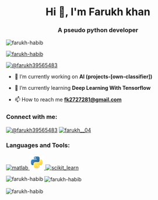 <h1 align="center">Hi 👋, I'm Farukh khan</h1>
<h3 align="center">A pseudo python developer</h3>

<p align="left"> <img src="https://komarev.com/ghpvc/?username=farukh-habib&label=Profile%20views&color=0e75b6&style=flat" alt="farukh-habib" /> </p>

<p align="left"> <a href="https://github.com/ryo-ma/github-profile-trophy"><img src="https://github-profile-trophy.vercel.app/?username=farukh-habib" alt="farukh-habib" /></a> </p>

<p align="left"> <a href="https://twitter.com/@farukh39565483" target="blank"><img src="https://img.shields.io/twitter/follow/@farukh39565483?logo=twitter&style=for-the-badge" alt="@farukh39565483" /></a> </p>

- 🔭 I’m currently working on **AI (projects-[own-classifier])**

- 🌱 I’m currently learning **Deep Learning With Tensorflow**

- 📫 How to reach me **fk2727281@gmail.com**

<h3 align="left">Connect with me:</h3>
<p align="left">
<a href="https://twitter.com/@farukh39565483" target="blank"><img align="center" src="https://raw.githubusercontent.com/rahuldkjain/github-profile-readme-generator/neutral-icons/src/images/icons/Social/twitter.svg" alt="@farukh39565483" height="30" width="40" /></a>
<a href="https://instagram.com/farukh__04" target="blank"><img align="center" src="https://raw.githubusercontent.com/rahuldkjain/github-profile-readme-generator/neutral-icons/src/images/icons/Social/instagram.svg" alt="farukh__04" height="30" width="40" /></a>
</p>

<h3 align="left">Languages and Tools:</h3>
<p align="left"> <a href="https://www.mathworks.com/" target="_blank"> <img src="https://raw.githubusercontent.com/simple-icons/simple-icons/master/icons/mathworks.svg" alt="matlab" width="40" height="40"/> </a> <a href="https://www.python.org" target="_blank"> <img src="https://raw.githubusercontent.com/devicons/devicon/master/icons/python/python-original.svg" alt="python" width="40" height="40"/> </a> <a href="https://scikit-learn.org/" target="_blank"> <img src="https://upload.wikimedia.org/wikipedia/commons/0/05/Scikit_learn_logo_small.svg" alt="scikit_learn" width="40" height="40"/> </a> </p>

<p><img align="left" src="https://github-readme-stats.vercel.app/api/top-langs?username=farukh-habib&show_icons=true&locale=en&layout=compact" alt="farukh-habib" /></p>

<p>&nbsp;<img align="center" src="https://github-readme-stats.vercel.app/api?username=farukh-habib&show_icons=true&locale=en" alt="farukh-habib" /></p>

<p><img align="center" src="https://github-readme-streak-stats.herokuapp.com/?user=farukh-habib&" alt="farukh-habib" /></p>
